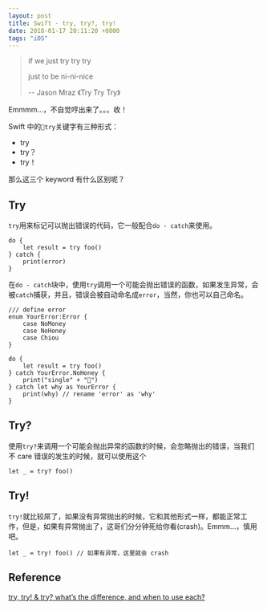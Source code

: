 ```yaml
---
layout: post
title: Swift - try, try?, try!
date: 2018-01-17 20:11:20 +0800
tags: "iOS"
---
```


<!--more-->

> if we just try try try
> 
> just to be ni-ni-nice 
> 
> -- Jason Mraz 《Try Try Try》

Emmmm...，不自觉哼出来了。。。收！

Swift 中的`try`关键字有三种形式：

* try
* try？
* try！

那么这三个 keyword 有什么区别呢？

## Try

`try`用来标记可以抛出错误的代码，它一般配合`do - catch`来使用。

```
do {
    let result = try foo()
} catch {
    print(error)
}
```

在`do - catch`块中，使用`try`调用一个可能会抛出错误的函数，如果发生异常，会被`catch`捕获，并且，错误会被自动命名成`error`，当然，你也可以自己命名。

```
/// define error
enum YourError:Error {
    case NoMoney
    case NoHoney
    case Chiou
}

do {
    let result = try foo()
} catch YourError.NoHoney {
    print("single" + "🐶")
} catch let why as YourError {
    print(why) // rename 'error' as 'why'
} 
```

## Try?

使用`try?`来调用一个可能会抛出异常的函数的时候，会忽略抛出的错误，当我们不 care 错误的发生的时候，就可以使用这个

```
let _ = try? foo()
```

## Try!

`try!`就比较屌了，如果没有异常抛出的时候，它和其他形式一样，都能正常工作，但是，如果有异常抛出了，这哥们分分钟死给你看(crash)。Emmm...，慎用吧。

```
let _ = try! foo() // 如果有异常，这里就会 crash
```

## Reference

[try, try! & try? what’s the difference, and when to use each?](https://stackoverflow.com/questions/32390611/try-try-try-what-s-the-difference-and-when-to-use-each)

